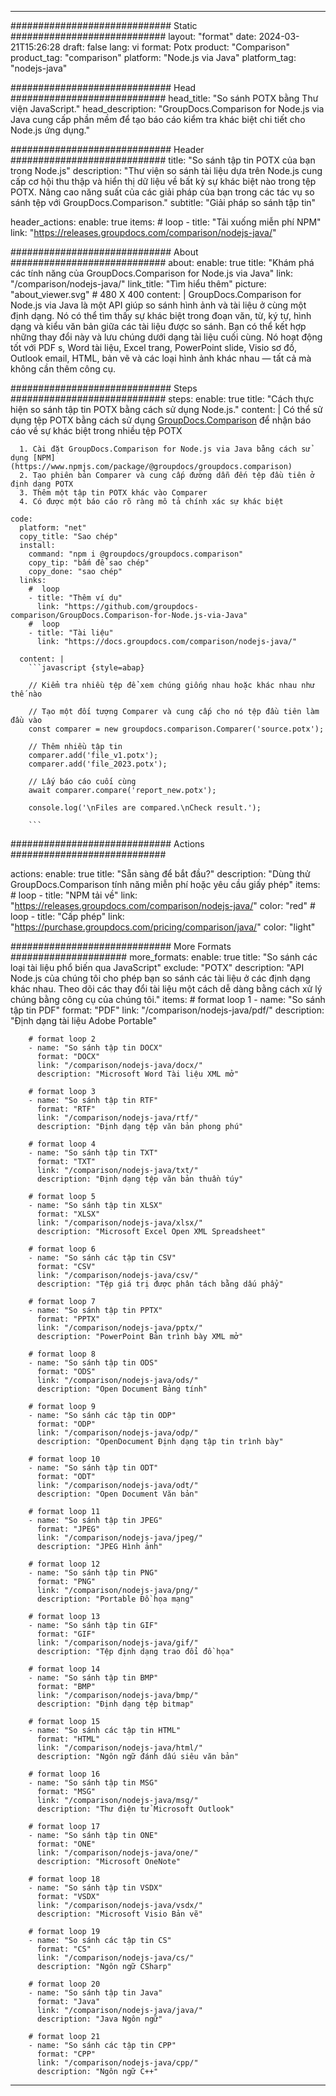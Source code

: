 
---
############################# Static ############################
layout: "format"
date:  2024-03-21T15:26:28
draft: false
lang: vi
format: Potx
product: "Comparison"
product_tag: "comparison"
platform: "Node.js via Java"
platform_tag: "nodejs-java"

############################# Head ############################
head_title: "So sánh POTX bằng Thư viện JavaScript."
head_description: "GroupDocs.Comparison for Node.js via Java cung cấp phần mềm để tạo báo cáo kiểm tra khác biệt chi tiết cho Node.js ứng dụng."

############################# Header ############################
title: "So sánh tập tin POTX của bạn trong Node.js" 
description: "Thư viện so sánh tài liệu dựa trên Node.js cung cấp cơ hội thu thập và hiển thị dữ liệu về bất kỳ sự khác biệt nào trong tệp POTX. Nâng cao năng suất của các giải pháp của bạn trong các tác vụ so sánh tệp với GroupDocs.Comparison."
subtitle: "Giải pháp so sánh tập tin" 

header_actions:
  enable: true
  items:
    #  loop
    - title: "Tải xuống miễn phí NPM"
      link: "https://releases.groupdocs.com/comparison/nodejs-java/"
      
############################# About ############################
about:
    enable: true
    title: "Khám phá các tính năng của GroupDocs.Comparison for Node.js via Java"
    link: "/comparison/nodejs-java/"
    link_title: "Tìm hiểu thêm"
    picture: "about_viewer.svg" # 480 X 400
    content: |
       GroupDocs.Comparison for Node.js via Java là một API giúp so sánh hình ảnh và tài liệu ở cùng một định dạng. Nó có thể tìm thấy sự khác biệt trong đoạn văn, từ, ký tự, hình dạng và kiểu văn bản giữa các tài liệu được so sánh. Bạn có thể kết hợp những thay đổi này và lưu chúng dưới dạng tài liệu cuối cùng. Nó hoạt động tốt với PDF s, Word tài liệu, Excel trang, PowerPoint slide, Visio sơ đồ, Outlook email, HTML, bản vẽ và các loại hình ảnh khác nhau — tất cả mà không cần thêm công cụ.

############################# Steps ############################
steps:
    enable: true
    title: "Cách thực hiện so sánh tập tin POTX bằng cách sử dụng Node.js."
    content: |
      Có thể sử dụng tệp POTX bằng cách sử dụng [GroupDocs.Comparison](https://products.groupdocs.com/comparison/nodejs-java/) để nhận báo cáo về sự khác biệt trong nhiều tệp POTX
      
      1. Cài đặt GroupDocs.Comparison for Node.js via Java bằng cách sử dụng [NPM](https://www.npmjs.com/package/@groupdocs/groupdocs.comparison)
      2. Tạo phiên bản Comparer và cung cấp đường dẫn đến tệp đầu tiên ở định dạng POTX
      3. Thêm một tập tin POTX khác vào Comparer
      4. Có được một báo cáo rõ ràng mô tả chính xác sự khác biệt
   
    code:
      platform: "net"
      copy_title: "Sao chép"
      install:
        command: "npm i @groupdocs/groupdocs.comparison"
        copy_tip: "bấm để sao chép"
        copy_done: "sao chép"
      links:
        #  loop
        - title: "Thêm ví dụ"
          link: "https://github.com/groupdocs-comparison/GroupDocs.Comparison-for-Node.js-via-Java"
        #  loop
        - title: "Tài liệu"
          link: "https://docs.groupdocs.com/comparison/nodejs-java/"
          
      content: |
        ```javascript {style=abap}

        // Kiểm tra nhiều tệp để xem chúng giống nhau hoặc khác nhau như thế nào

        // Tạo một đối tượng Comparer và cung cấp cho nó tệp đầu tiên làm đầu vào
        const comparer = new groupdocs.comparison.Comparer('source.potx');

        // Thêm nhiều tập tin
        comparer.add('file_v1.potx');
        comparer.add('file_2023.potx');

        // Lấy báo cáo cuối cùng
        await comparer.compare('report_new.potx');

        console.log('\nFiles are compared.\nCheck result.');

        ```            

############################# Actions ############################

actions:
  enable: true
  title: "Sẵn sàng để bắt đầu?"
  description: "Dùng thử GroupDocs.Comparison tính năng miễn phí hoặc yêu cầu giấy phép"
  items:
    #  loop
    - title: "NPM tải về"
      link: "https://releases.groupdocs.com/comparison/nodejs-java/"
      color: "red"
        #  loop
    - title: "Cấp phép"
      link: "https://purchase.groupdocs.com/pricing/comparison/java/"
      color: "light"


############################# More Formats #####################
more_formats:
    enable: true
    title: "So sánh các loại tài liệu phổ biến qua JavaScript"
    exclude: "POTX"
    description: "API Node.js của chúng tôi cho phép bạn so sánh các tài liệu ở các định dạng khác nhau. Theo dõi các thay đổi tài liệu một cách dễ dàng bằng cách xử lý chúng bằng công cụ của chúng tôi."
    items: 
        # format loop 1
        - name: "So sánh tập tin PDF"
          format: "PDF"
          link: "/comparison/nodejs-java/pdf/"
          description: "Định dạng tài liệu Adobe Portable"

        # format loop 2
        - name: "So sánh tập tin DOCX"
          format: "DOCX"
          link: "/comparison/nodejs-java/docx/"
          description: "Microsoft Word Tài liệu XML mở"

        # format loop 3
        - name: "So sánh tập tin RTF"
          format: "RTF"
          link: "/comparison/nodejs-java/rtf/"
          description: "Định dạng tệp văn bản phong phú"

        # format loop 4
        - name: "So sánh tập tin TXT"
          format: "TXT"
          link: "/comparison/nodejs-java/txt/"
          description: "Định dạng tệp văn bản thuần túy"

        # format loop 5
        - name: "So sánh tập tin XLSX"
          format: "XLSX"
          link: "/comparison/nodejs-java/xlsx/"
          description: "Microsoft Excel Open XML Spreadsheet"

        # format loop 6
        - name: "So sánh các tập tin CSV"
          format: "CSV"
          link: "/comparison/nodejs-java/csv/"
          description: "Tệp giá trị được phân tách bằng dấu phẩy"

        # format loop 7
        - name: "So sánh tập tin PPTX"
          format: "PPTX"
          link: "/comparison/nodejs-java/pptx/"
          description: "PowerPoint Bản trình bày XML mở"

        # format loop 8
        - name: "So sánh tập tin ODS"
          format: "ODS"
          link: "/comparison/nodejs-java/ods/"
          description: "Open Document Bảng tính"

        # format loop 9
        - name: "So sánh các tập tin ODP"
          format: "ODP"
          link: "/comparison/nodejs-java/odp/"
          description: "OpenDocument Định dạng tập tin trình bày"

        # format loop 10
        - name: "So sánh tập tin ODT"
          format: "ODT"
          link: "/comparison/nodejs-java/odt/"
          description: "Open Document Văn bản"

        # format loop 11
        - name: "So sánh tập tin JPEG"
          format: "JPEG"
          link: "/comparison/nodejs-java/jpeg/"
          description: "JPEG Hình ảnh"

        # format loop 12
        - name: "So sánh tập tin PNG"
          format: "PNG"
          link: "/comparison/nodejs-java/png/"
          description: "Portable Đồ họa mạng"

        # format loop 13
        - name: "So sánh tập tin GIF"
          format: "GIF"
          link: "/comparison/nodejs-java/gif/"
          description: "Tệp định dạng trao đổi đồ họa"

        # format loop 14
        - name: "So sánh tập tin BMP"
          format: "BMP"
          link: "/comparison/nodejs-java/bmp/"
          description: "Định dạng tệp bitmap"

        # format loop 15
        - name: "So sánh các tập tin HTML"
          format: "HTML"
          link: "/comparison/nodejs-java/html/"
          description: "Ngôn ngữ đánh dấu siêu văn bản"

        # format loop 16
        - name: "So sánh tập tin MSG"
          format: "MSG"
          link: "/comparison/nodejs-java/msg/"
          description: "Thư điện tử Microsoft Outlook"

        # format loop 17
        - name: "So sánh tập tin ONE"
          format: "ONE"
          link: "/comparison/nodejs-java/one/"
          description: "Microsoft OneNote"

        # format loop 18
        - name: "So sánh tập tin VSDX"
          format: "VSDX"
          link: "/comparison/nodejs-java/vsdx/"
          description: "Microsoft Visio Bản vẽ"

        # format loop 19
        - name: "So sánh các tập tin CS"
          format: "CS"
          link: "/comparison/nodejs-java/cs/"
          description: "Ngôn ngữ CSharp"

        # format loop 20
        - name: "So sánh tập tin Java"
          format: "Java"
          link: "/comparison/nodejs-java/java/"
          description: "Java Ngôn ngữ"
          
        # format loop 21
        - name: "So sánh các tập tin CPP"
          format: "CPP"
          link: "/comparison/nodejs-java/cpp/"
          description: "Ngôn ngữ C++"
---